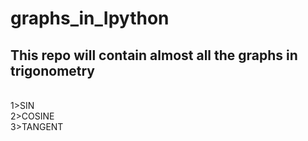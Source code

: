 <h1>graphs_in_Ipython</h1>

<h2>This repo will contain almost all the graphs in trigonometry</h2>

</hr>
<br>
1>SIN<br>
2>COSINE<br>
3>TANGENT<br>


